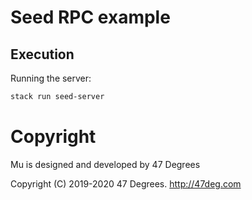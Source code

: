 # Seed RPC example

## Execution

Running the server:

```bash
stack run seed-server
```

[comment]: # (Start Copyright)
# Copyright

Mu is designed and developed by 47 Degrees

Copyright (C) 2019-2020 47 Degrees. <http://47deg.com>

[comment]: # (End Copyright)
